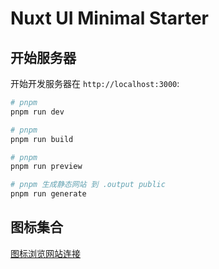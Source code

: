 # Nuxt UI Minimal Starter


## 开始服务器

开始开发服务器在 `http://localhost:3000`:

```bash
# pnpm
pnpm run dev
```
```bash
# pnpm
pnpm run build
```

```bash
# pnpm
pnpm run preview
```
```bash
# pnpm 生成静态网站 到 .output public 
pnpm run generate
```

## 图标集合

[图标浏览网站连接
](https://icones.js.org/collection/heroicons)






